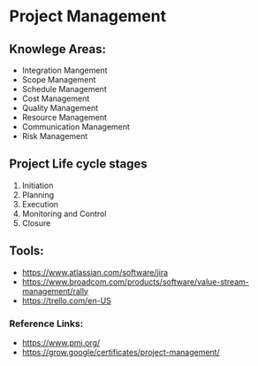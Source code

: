 # Project Management

## Knowlege Areas:
- Integration Mangement
- Scope Management
- Schedule Management
- Cost Management
- Quality Management
- Resource Management
- Communication Management
- Risk Management

## Project Life cycle stages
1) Initiation
2) Planning
3) Execution
4) Monitoring and Control
5) Closure


## Tools:
- https://www.atlassian.com/software/jira
- https://www.broadcom.com/products/software/value-stream-management/rally
- https://trello.com/en-US

### Reference Links:
- https://www.pmi.org/
- https://grow.google/certificates/project-management/
